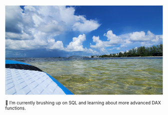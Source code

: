 [![Header](https://github.com/HammondDotWork/hammonddotwork/blob/main/GithubBanner.jpg "Header")](https://github.com/HammondDotWork/hammonddotwork/blob/main/GithubBanner.jpg)

🌱 I’m currently brushing up on SQL and learning about more advanced DAX functions.
